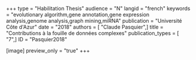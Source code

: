 +++
type = "Habilitation Thesis"
audience = "N"
langid = "french"
keywords = "evolutionary algorithm,gene annotation,gene expression analysis,genome analysis,graph mining,miRNA"
publication = "Université Côte d'Azur"
date = "2018"
authors = [ "Claude Pasquier",]
title = "Contributions à la fouille de données complexes"
publication_types = [ "7",]
ID = "Pasquier2018"

[image]
preview_only = "true"
+++
